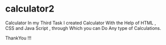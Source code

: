 # calculator2 
Calculator In my Third Task I created Calculator With the Help of HTML , CSS and Java Script , through Which you can Do Any type of Calculations.

ThankYou !!!
